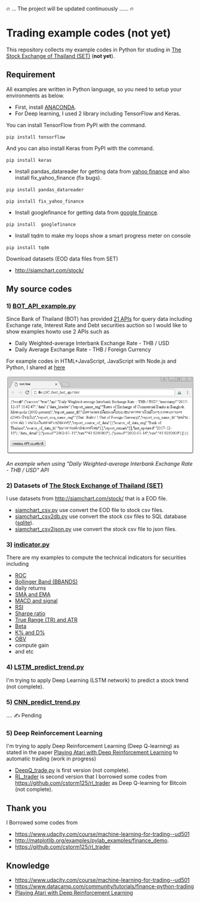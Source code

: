 :fire: ... The project will be updated continuously ......  :fire:

# Trading example codes (not yet)

This repository collects my example codes in Python for studing in [The Stock Exchange of Thailand (SET)](http://www.set.or.th/set/mainpage.do) (__not yet__).

## Requirement

All examples are written in Python language, so you need to setup your environments as below. 

* First, install [ANACONDA](https://www.continuum.io/downloads).
* For Deep learning, I used 2 library including TensorFlow and Keras.

You can install TensorFlow from PyPI with the command.

`pip install tensorflow`

And you can also install Keras from PyPI with the command.

`pip install keras`

* Install pandas_datareader for getting data from [yahoo finance](https://finance.yahoo.com/) and also install fix_yahoo_finance (fix bugs).

`pip install pandas_datareader`

`pip install fix_yahoo_finance`

* Install googlefinance for getting data from [google finance](https://www.google.com/finance). 

`pip install  googlefinance`

* Install tqdm to make my loops show a smart progress meter on console

`pip install tqdm`


Download datasets (EOD data files from SET)

* http://siamchart.com/stock/


## My source codes


### 1) [BOT_API_example.py](BOT_API_example.py)

Since Bank of Thailand (BOT) has provided [21 APIs](https://iapi.bot.or.th/Developer?lang=th) for query data including Exchange rate, Interest Rate and Debt securities auction so I would like to show examples howto use 2 APIs such as
- Daily Weighted-average Interbank Exchange Rate - THB / USD
- Daily Average Exchange Rate - THB / Foreign Currency

For example codes in HTML+JavaScript, JavaScript with Node.js and Python, I shared at [here](https://gist.github.com/adminho/0159bb53c02bfdee1c4c31de3d8ecd92)

![image bot api](images/test_bot_api.PNG)

_An example when using "Daily Weighted-average Interbank Exchange Rate - THB / USD" API_

### 2) Datasets of [The Stock Exchange of Thailand (SET)](http://www.set.or.th/set/mainpage.do)

I use datasets from http://siamchart.com/stock/ that is a EOD file.

* [siamchart_csv.py](datasets/siamchart_csv.py) use convert the EOD file to stock csv files.
* [siamchart_csv2db.py](datasets/siamchart_csv2db.py) use convert the stock csv files to SQL database ([sqlite](https://docs.python.org/2/library/sqlite3.html)).
* [siamchart_csv2json.py](datasets/siamchart_csv2json.py) use convert the stock csv file to json files.

### 3) [indicator.py](indicator.py) 

There are my examples to compute the technical indicators for securities including

* [ROC](http://stockcharts.com/school/doku.php?id=chart_school:technical_indicators:rate_of_change_roc_and_momentum)
* [Bollinger Band (BBANDS)](http://stockcharts.com/school/doku.php?id=chart_school:technical_indicators:bollinger_bands)
* daily returns
* [SMA and EMA](http://stockcharts.com/school/doku.php?id=chart_school:technical_indicators:moving_averages)
* [MACD and signal](http://stockcharts.com/school/doku.php?id=chart_school:technical_indicators:moving_average_convergence_divergence_macd)
* [RSI](http://stockcharts.com/school/doku.php?id=chart_school:technical_indicators:relative_strength_index_rsi)
* [Sharpe ratio](http://www.investopedia.com/terms/s/sharperatio.asp?lgl=rira-baseline-vertical)
* [True Range (TR) and ATR](http://stockcharts.com/school/doku.php?id=chart_school:technical_indicators:average_true_range_atr)
* [Beta](http://www.investopedia.com/terms/b/beta.asp?lgl=rira-baseline-vertical)
* [K% and D%](http://stockcharts.com/school/doku.php?id=chart_school:technical_indicators:stochastic_oscillator_fast_slow_and_full)
* [OBV](http://stockcharts.com/school/doku.php?id=chart_school:technical_indicators:on_balance_volume_obv)
* compute gain 
* and etc

### 4) [LSTM_predict_trend.py](LSTM_predict_trend.py) 

I'm trying to apply Deep Learning (LSTM network) to predict a stock trend (not complete).

### 5) [CNN_predict_trend.py]() 

.... ✍ Pending

### 5) Deep Reinforcement Learning 

I'm trying to apply Deep Reinforcement Learning (Deep Q-learning) as stated in the paper [Playing Atari with Deep Reinforcement Learning](https://www.cs.toronto.edu/~vmnih/docs/dqn.pdf) to automatic trading  (work in progress)

* [DeepQ_trade.py](DeepQ_trade.py) is first version (not complete).
* [RL_trader](RL_trader.py) is second version that I borrowed some codes from https://github.com/cstorm125/rl_trader as Deep Q-learning for Bitcoin (not complete).


## Thank you

I Borrowed some codes from

* https://www.udacity.com/course/machine-learning-for-trading--ud501
* http://matplotlib.org/examples/pylab_examples/finance_demo.
* https://github.com/cstorm125/rl_trader

## Knowledge

* https://www.udacity.com/course/machine-learning-for-trading--ud501
* https://www.datacamp.com/community/tutorials/finance-python-trading
* [Playing Atari with Deep Reinforcement Learning](https://www.cs.toronto.edu/~vmnih/docs/dqn.pdf)
